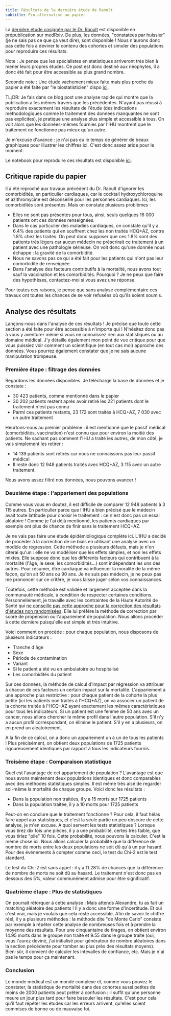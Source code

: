 ```yaml
---
title: Résultats de la dernière étude de Raoult
subtitle: Fin alternative au papier
---
```


La [dernière étude cosignée par le Dr. Raoult](https://www.medrxiv.org/content/10.1101/2023.04.03.23287649v1.full.pdf) est disponible
en prépublication sur medRxiv. De plus, les données, "constatées par huissier" (je ne sais pas ce que ça veut dire), sont disponible !
Nous n'aurons donc pas cette fois à deviner le contenu des cohortes et simuler des populations pour reproduire ces résultats.

Note : Je pense que les spécialistes en statistiques arriveront très bien à mener leurs propres études. Ce post est donc destiné aux
néophytes, il a donc été fait pour être accessible au plus grand nombre.

Seconde note : Une étude vachement mieux faite mais plus proche du papier a été faite par "le biostatisticien" dispo [ici](https://www.youtube.com/watch?v=Iauq3c69YvE).

TL;DR: Je fais dans ce blog post une analyse rapide qui montre que la publication a les mêmes travers que les précédentes. N'ayant pas
réussi à reproduire exactement les résultats de l'étude (des indications méthodologiques comme le traitement des données manquantes ne
sont pas explicites), je pratique une analyse plus simple et accessible à tous. On voit alors que les données-mêmes fournies par l'IHU
montrent que le traitement ne fonctionne pas mieux qu'un autre.

Je m'excuse d'avance : je n'ai pas eu le temps de générer de beaux graphiques pour illustrer les chiffres ici. C'est donc assez aride
pour le moment.

Le notebook pour reproduire ces résultats est disponible [ici](https://github.com/AlexandreAbraham/alexandreabraham.github.io/blob/master/dload/blog_post_raoult_23.ipynb).

## Critique rapide du papier

Il a été reproché aux travaux précédent du Dr. Raoult d'ignorer les comorbidités, en particulier cardiaques, car le cocktail hydroxychloroquine
et azithromycine est déconseillé pour les personnes cardiaques. Ici, les comorbidités sont présentes. Mais on constate plusieurs problèmes :
* Elles ne sont pas présentes pour tous, ainsi, seuls quelques 16 000 patients ont ces données renseignées.
* Dans le cas particulier des maladies cardiaques, on constate qu'il y a 6.4% des patients qui en souffrent chez les non traités HCQ+AZ, contre
  1.8% chez les traités. On peut donc supposer que ces 1.8% sont des patients très légers car aucun médecin ne préscrirait ce traitement à un
  patient avec une pathologie sérieuse. On voit donc qu'une donnée nous échappe : la gravité de la comorbidité.
* Nous ne savons pas ce qui a été fait pour les patients qui n'ont pas leur comorbidité de renseignée.
* Dans l'analyse des facteurs contributifs à la mortalité, nous avons tout sauf la vaccination et les comorbidités. Pourquoi ? Je ne peux que faire
  des hypothèses, contactez-moi si vous avez une réponse.

Pour toutes ces raisons, je pense que sans analyse complémentaire ces travaux ont toutes les chances de se voir refusées où qu'ils soient soumis.

## Analyse des résultats

Lançons-nous dans l'analyse de ces résultats ! Je précise que toute cette section a été faite pour être accessible à n'importe qui ! N'hésitez donc
pas à vous y aventurer même si vous ne connaissez rien aux statistiques ou au domaine médical. J'y détaille également mon point de vue critique pour
que vous puissiez voir comment un scientifique (en tout cas moi) approche des données. Vous pourrez également constater que je ne sais aucune manipulation
trompeuse.

### Première étape : filtrage des données

Regardons les données disponibles. Je télécharge la base de données et je constate :
* 30 423 patients, comme mentionné dans le papier
* 30 202 patients restent après avoir retiré les 221 patients dont le traitement n'est pas connu
* Parmi ces patients restants, 23 172 sont traités à HCQ+AZ, 7 030 avec un autre traitement

Heurtons-nous au premier problème : il est mentionné que le passif médical (comorbidités, vaccination) n'est connu que pour environ la moitié des patients.
Ne sachant pas comment l'IHU a traité les autres, de mon côté, je vais simplement les retirer :
* 14 139 patients sont retirés car nous ne connaissons pas leur passif médical
* Il reste donc 12 948 patients traités avec HCQ+AZ, 3 115 avec un autre traitement.

Nous avons assez filtré nos données, nous pouvons avancer !

### Deuxième étape : l'appariement des populations

Comme vous vous en doutez, il est difficile de comparer 12 948 patients à 3 115 autres. En particulier parce que l'IHU a bien précisé que le médecin avait
toute lattitude pour choisir le traitement : ce n'est donc pas un essai aléatoire ! Comme je l'ai déjà mentionné, les patients cardiaques par exemple ont
plus de chance de finir sans le traitement HCQ+AZ.

Je ne vais pas faire une étude épidémioliogique complète ici. L'IHU a décidé de procéder à la correction de ce biais en utilisant une analyse avec un modèle
de régression. Cette méthode a plusieurs défauts, mais je n'en citerai qu'un : elle ne va modéliser que les effets simples, et non les effets mixtes. Elle
suppose donc que les différents facteurs qui contribuent à la mortalité (l'âge, le sexe, les comorbidités...) sont indépendant les uns des autres. Pour résumer,
être cardiaque va influencer la moralité de la même façon, qu'on ait 50 ans ou 90 ans. Je ne suis pas médecin, je ne peux pas me prononcer sur ce critère, je vous
laisse juger selon vos connaissances.

Toutefois, cette méthode est validée et largement acceptée dans la communauté médicale, à condition de respecter certaines conditions. Personnellement, je travaille
avec les contraintes de la Haute Autorité de Santé qui [ne conseille pas cette approche pour la correction des résultats d'études non randomisées](https://www.has-sante.fr/upload/docs/application/pdf/2013-11/guide_methodologique_pour_le_developpement_clinique_des_dispositifs_medicaux.pdf). Elle lui préfère la méthode de correction par score de propension ou l'appariement de population. Nous allons procéder à cette dernière puisqu'elle est simple et très intuitive.

Voici comment on procède : pour chaque population, nous disposons de plusieurs indicateurs :
* Tranche d'âge
* Sexe
* Période de contamination
* Variant
* Si le patient a été vu en ambulatoire ou hospitalisé
* Les comorbidités du patient

Sur ces données, la méthode de calcul d'impact par régression va attribuer à chacun de ces facteurs un certain impact sur la mortalité. L'appariement à une
approche plus restrictive : pour chaque patient de la cohorte la plus petite (ici les patients non traités à l'HCQ+AZ), on va associer un patient de la cohorte traitée
à l'HCQ+AZ ayant exactement les mêmes caractéristiques pour tous les indicateurs. Si un patient est une femme de 50 ans avec un cancer, nous allons chercher
le même profil dans l'autre population. S'il n'y a aucun profil correspondant, on élimine le patient. S'il y en a plusieurs, on en prend un aléatoirement.

A la fin de ce calcul, on a donc un appariement un à un de tous les patients ! Plus précisément, on obtient deux populations de 1725 patients rigoureusement identiques
par rapport à tous les indicateurs fournis.

### Troisème étape : Comparaison statistique

Quel est l'avantage de cet appariement de population ? L'avantage est que nous avons maintenant deux populations identiques et donc comparables avec des
méthodes statistiques simples. Il est même très aisé de regarder soi-même la mortalité de chaque groupe. Voici donc les résultats :
- Dans la population non traitées, il y a 15 morts sur 1725 patients
- Dans la population traitée, il y a 10 morts pour 1725 patients

Peut-on en conclure que le traitement fonctionne ? Pour cela, il faut hélas faire appel aux statistiques, et c'est la seule partie un peu obscure de cette analyse,
je m'en excuse. A quoi servent les tests statistiques ? Lorsque vous tirez dix fois une pièces, il y a une probabilité, certes très faible, que vous tiriez "pile"
10 fois. Cette probabilité, nous pouvons la calculer. C'est la même chose ici. Nous allons calculer la probabilité que la différence de nombre de morts entre
les deux populations ne soit dû qu'à un pur hasard. Pour des événements à compter comme ceci, le test du Chi-2 est le test standard.

Le test du Chi-2 est sans appel : il y a 11.28% de chances que la différence de nombre de morts ne soit dû au hasard. Le traitement n'est donc pas en dessous
des 5%, valeur communément admise pour être significatif.

### Quatrième étape : Plus de statistiques

On pourrait rétorquer à cette analyse : Mais attends Alexandre, tu as fait un matching aléatoire des patients ! Il y a donc une forme d'incertitude. Et oui c'est vrai,
mais je voulais que cela reste accessible. Afin de savoir le chiffre réel, il y a plusieurs méthodes : la méthode dite "de Monte Carlo" consiste par exemple à
répéter cette analyse de nombreuses fois et à prendre la moyenne des résultats. Pour une cinquantaine de tirages, on obtient environ 14.95 morts dans le groupe non traité et 9.55 dans le groupe traite (oui, vous l'aurez deviné, j'ai initialisé pour générateur de nombre aléatoires dans la section précédente pour tomber au plus près des résultats moyens). Bien-sûr, il convient de calculer les intevalles de confiance, etc. Mais je n'ai pas le temps pour ça maintenant.

### Conclusion

Le monde médical est un monde complexe et, comme vous pouvez le constater, la statistique de mortalité dans des cohortes aussi petites de moins de 2000
patients peut prêter à confusion : il suffit qu'une personne meure un jour plus tard pour faire basculer les résultats. C'est pour cela qu'il faut répéter les études
car les erreurs arrivent, qu'elles soient commises de bonne ou de mauvaise foi.
